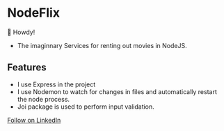 # NodeFlix
👋 Howdy!

- The imaginnary Services for renting out movies in NodeJS.

## Features
- I use Express in the project
- I use Nodemon to watch for changes in files and automatically restart the node process.
- Joi package is used to perform input validation.

<a class="libutton" href="https://www.linkedin.com/comm/mynetwork/discovery-see-all?usecase=PEOPLE_FOLLOWS&followMember=ssas4" target="_blank">Follow on LinkedIn</a>
